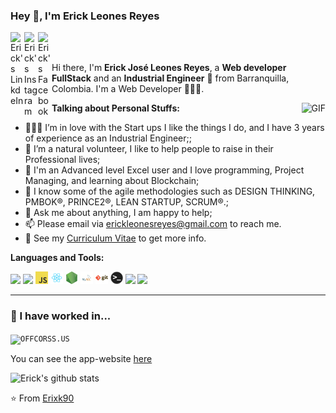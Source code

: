 ### Hey 👋, I'm Erick Leones Reyes

<a href="https://www.linkedin.com/in/erickjoseleonesreyes1/">
  <img align="left" alt="Erick's LinkdeIn" width="22px" src="https://cdn.jsdelivr.net/npm/simple-icons@v3/icons/linkedin.svg" />
</a>

<a href="https://www.instagram.com/Erixk90/">
  <img align="left" alt="Erick's Instagram" width="22px" src="https://cdn.jsdelivr.net/npm/simple-icons@v3/icons/instagram.svg" />
</a>
<a href="https://www.facebook.com/erick.leones1/">
  <img align="left" alt="Erick's Facebook" width="22px" src="https://cdn.jsdelivr.net/npm/simple-icons@v3/icons/facebook.svg" />
</a>

<br />
<br />

Hi there, I'm **Erick José Leones Reyes**, a **Web developer FullStack** and an **Industrial Engineer** 🚀 from Barranquilla, Colombia.  I'm a Web Developer 🙍🏽‍♂️. 

  <img align="right" alt="GIF" src="https://i.pinimg.com/originals/e4/26/70/e426702edf874b181aced1e2fa5c6cde.gif" />

**Talking about Personal Stuffs:**

- 👨🏽‍💻 I’m in love with the Start ups I like the things I do, and I have 3 years of experience as an Industrial Engineer;;
- 🌱 I’m a natural volunteer, I like to help people to raise in their Professional lives; 
- 🤔 I'm an Advanced level Excel user and I love programming, Project Managing, and learning about Blockchain;
- 💼 I know some of the agile methodologies such as DESIGN THINKING, PMBOK®, PRINCE2®, LEAN STARTUP, SCRUM®.;
- 💬 Ask me about anything, I am happy to help;
- 📫 Please email via erickleonesreyes@gmail.com to reach me.
- 📝 See my [Curriculum Vitae](https://www.linkedin.com/in/erick-j-l-dev/) to get more info.


**Languages and Tools:**  


<code><img height="20" src="https://user-images.githubusercontent.com/97996196/172537308-be481138-f9cb-4be0-bdd4-cff5a2cd1b05.png"></code>
<code><img height="20" src="https://user-images.githubusercontent.com/97996196/172537607-603a89ca-7355-4d12-9175-3000e92bf4c7.png"></code>
<code><img height="20" src="https://raw.githubusercontent.com/github/explore/80688e429a7d4ef2fca1e82350fe8e3517d3494d/topics/javascript/javascript.png"></code>
<code><img height="20" src="https://raw.githubusercontent.com/github/explore/80688e429a7d4ef2fca1e82350fe8e3517d3494d/topics/react/react.png"></code>
<code><img height="20" src="https://raw.githubusercontent.com/github/explore/80688e429a7d4ef2fca1e82350fe8e3517d3494d/topics/nodejs/nodejs.png"></code>
<code><img height="20" src="https://raw.githubusercontent.com/github/explore/80688e429a7d4ef2fca1e82350fe8e3517d3494d/topics/mysql/mysql.png"></code>
<code><img height="20" src="https://raw.githubusercontent.com/github/explore/80688e429a7d4ef2fca1e82350fe8e3517d3494d/topics/git/git.png"></code>
<code><img height="20" src="https://raw.githubusercontent.com/github/explore/80688e429a7d4ef2fca1e82350fe8e3517d3494d/topics/terminal/terminal.png"></code>
<code><img height="20" src="https://github.com/Erixk90/Erixk90/assets/97996196/cfcde23a-ada7-4acd-8385-80ad3b20be51"></code>
<code><img height="20" src="https://github.com/Erixk90/Erixk90/assets/97996196/f93eac64-be7d-4196-a6a6-b0cda2634ead"></code>

 ---
### 🔭 I have worked in...
<code><img width="1728" alt="OFFCORSS.US" src="https://github.com/Erixk90/Erixk90/assets/97996196/ed3189ef-7e41-44e6-9ea8-ac716f19c73c"></code>

You can see the app-website [here](https://www.offcorss.us/)


![Erick's github stats](https://github-readme-stats.vercel.app/api?username=Erixk90&show_icons=true&hide_border=true)

⭐️ From [Erixk90](https://github.com/Erixk90)
